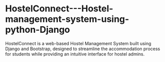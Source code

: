 # HostelConnect---Hostel-management-system-using-python-Django
HostelConnect is a web-based Hostel Management System built using Django and Bootstrap, designed to streamline the accommodation process for students while providing an intuitive interface for hostel admins.
